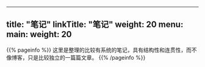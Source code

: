 
---
title: "笔记"
linkTitle: "笔记"
weight: 20
menu:
  main:
    weight: 20
---

{{% pageinfo %}}
这里是整理的比较有系统的笔记，具有结构性和连贯性，而不像博客，只是比较独立的一篇篇文章。
{{% /pageinfo %}}

